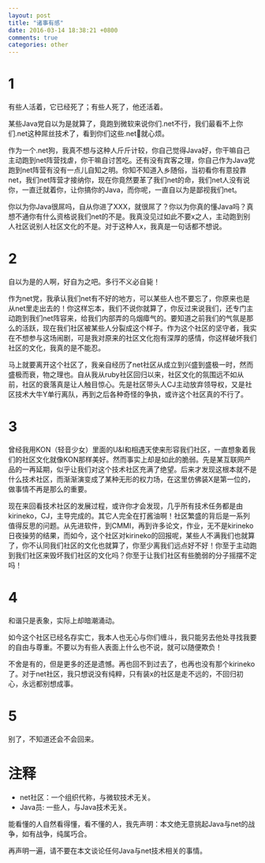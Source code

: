 ```yaml
---
layout: post
title: "诸事有感"
date: 2016-03-14 18:38:21 +0800
comments: true
categories: other
---
```

# 1

有些人活着，它已经死了；有些人死了，他还活着。

某些Java党自以为是就算了，竟跑到微软来说你们.net不行，我们最看不上你们.net这种屌丝技术了，看到你们这些.net🐶就心烦。<!--more-->

作为一个.net狗，我真不想与这种人斤斤计较，你自己觉得Java好，你干嘛自己主动跑到net阵营找虐，你干嘛自讨苦吃。还有没有宾客之理，你自己作为Java党跑到net阵营有没有一点儿自知之明。你知不知道入乡随俗，当初看你有意投靠net，我们net阵营才接纳你，现在你竟然要革了我们net的命，我们net人没有说你，一直迁就着你，让你搞你的Java，而你呢，一直自以为是鄙视我们net。

你以为你Java很屌吗，自从你进了XXX，就很屌了？你以为你真的懂Java吗？真想不通你有什么资格说我们net的不是。我真没见过如此不要x之人，主动跑到别人社区说别人社区文化的不是。对于这种人x，我真是一句话都不想说。

# 2

自以为是的人啊，好自为之吧。多行不义必自毙！

作为net党，我承认我们net有不好的地方，可以某些人也不要忘了，你原来也是从net里走出去的！你这样忘本，我们不说你就算了，你反过来说我们，还专门主动跑到我们net阵容来，给我们内部弄的乌烟瘴气的。要知道之前我们的气氛是那么的活跃，现在我们社区被某些人分裂成这个样子。作为这个社区的坚守者，我实在不想参与这场闹剧，可是我对原来的社区文化抱有深厚的感情，你这样破坏我们社区的文化，我真的是不能忍。

马上就要离开这个社区了，我亲自经历了net社区从成立到兴盛到盛极一时，然而盛极而衰，物之理也。自从我从ruby社区回归以来，社区文化的氛围远不如从前，社区的衰落真是让人触目惊心。先是社区带头人CJ主动放弃领导权，又是社区技术大牛Y单行离队，再到之后各种奇怪的争执，或许这个社区真的不行了。

# 3

曾经我用KON（轻音少女）里面的U&I和相遇天使来形容我们社区，一直想象着我们的社区文化就像KON那样美好。然而事实上却是如此的脆弱。先是某互联网产品的一再延期，似乎让我们对这个技术社区充满了绝望。后来才发现这根本就不是什么技术社区，而渐渐演变成了某种无形的权力场，在这里仿佛装X是第一位的，做事情不再是那么的重要。

现在来回看技术社区的发展过程，或许你才会发现，几乎所有技术任务都是由kirineko，CJ，主导完成的。其它人完全在打酱油啊！社区繁盛的背后是一系列值得反思的问题。从先进软件，到CMMI，再到许多论文，作业，无不是kirineko日夜操劳的结果，而如今，这个社区对kirineko的回报呢，某些人不满我们也就算了，你不认同我们社区的文化也就算了，你至少离我们远点好不好！你至于主动跑到我们社区来毁坏我们社区的文化吗？你至于让我们社区有些脆弱的分子摇摆不定吗！

# 4

和谐只是表象，实际上却暗潮涌动。

如今这个社区已经名存实亡，我本人也无心与你们缠斗，我只能另去他处寻找我要的自由与尊重。不要以为有些人表面上什么也不说，就可以随便欺负！

不舍是有的，但是更多的还是遗憾。再也回不到过去了，也再也没有那个kirineko了。对于net社区，我只想说没有纯粹，只有装x的社区是走不远的，不回归初心，永远都别想成事。

# 5

别了，不知道还会不会回来。

# 注释

- net社区：一个组织代称，与微软技术无关。
- Java员: 一些人，与Java技术无关。

能看懂的人自然看得懂，看不懂的人，我先声明：本文绝无意挑起Java与net的战争，如有战争，纯属巧合。

再声明一遍，请不要在本文谈论任何Java与net技术相关的事情。